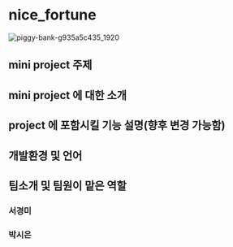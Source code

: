 # nice_fortune

![piggy-bank-g935a5c435_1920](https://user-images.githubusercontent.com/101008862/236654506-cafa2cb2-3c6d-4244-ada0-03a7b35d0130.jpg)

## mini project 주제

## mini project 에 대한 소개


## project 에 포함시킬 기능 설명(향후 변경 가능함)

## 개발환경 및 언어

## 팀소개 및 팀원이 맡은 역할
### 서경미 
### 박시은
